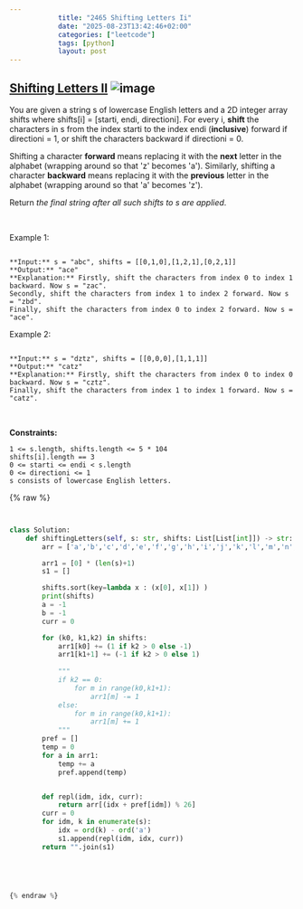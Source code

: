 ```yaml
---
            title: "2465 Shifting Letters Ii"
            date: "2025-08-23T13:42:46+02:00"
            categories: ["leetcode"]
            tags: [python]
            layout: post
---
```

            
## [Shifting Letters II](https://leetcode.com/problems/shifting-letters-ii) ![image](https://img.shields.io/badge/Difficulty-Medium-orange)

You are given a string s of lowercase English letters and a 2D integer array shifts where shifts[i] = [starti, endi, directioni]. For every i, **shift** the characters in s from the index starti to the index endi (**inclusive**) forward if directioni = 1, or shift the characters backward if directioni = 0.

Shifting a character **forward** means replacing it with the **next** letter in the alphabet (wrapping around so that 'z' becomes 'a'). Similarly, shifting a character **backward** means replacing it with the **previous** letter in the alphabet (wrapping around so that 'a' becomes 'z').

Return *the final string after all such shifts to *s* are applied*.

 

Example 1:

```

**Input:** s = "abc", shifts = [[0,1,0],[1,2,1],[0,2,1]]
**Output:** "ace"
**Explanation:** Firstly, shift the characters from index 0 to index 1 backward. Now s = "zac".
Secondly, shift the characters from index 1 to index 2 forward. Now s = "zbd".
Finally, shift the characters from index 0 to index 2 forward. Now s = "ace".
```

Example 2:

```

**Input:** s = "dztz", shifts = [[0,0,0],[1,1,1]]
**Output:** "catz"
**Explanation:** Firstly, shift the characters from index 0 to index 0 backward. Now s = "cztz".
Finally, shift the characters from index 1 to index 1 forward. Now s = "catz".

```

 

**Constraints:**

	1 <= s.length, shifts.length <= 5 * 104
	shifts[i].length == 3
	0 <= starti <= endi < s.length
	0 <= directioni <= 1
	s consists of lowercase English letters.

{% raw %}


```python


class Solution:
    def shiftingLetters(self, s: str, shifts: List[List[int]]) -> str:
        arr = ['a','b','c','d','e','f','g','h','i','j','k','l','m','n','o','p','q','r','s','t','u','v','w','x','y','z']

        arr1 = [0] * (len(s)+1)
        s1 = []

        shifts.sort(key=lambda x : (x[0], x[1]) )
        print(shifts)
        a = -1
        b = -1
        curr = 0

        for (k0, k1,k2) in shifts:
            arr1[k0] += (1 if k2 > 0 else -1)
            arr1[k1+1] += (-1 if k2 > 0 else 1)
            
            """
            if k2 == 0:
                for m in range(k0,k1+1):
                    arr1[m] -= 1
            else:
                for m in range(k0,k1+1):
                    arr1[m] += 1
            """
        pref = []
        temp = 0
        for a in arr1:
            temp += a
            pref.append(temp)


        def repl(idm, idx, curr):
            return arr[(idx + pref[idm]) % 26]
        curr = 0
        for idm, k in enumerate(s):
            idx = ord(k) - ord('a')
            s1.append(repl(idm, idx, curr))
        return "".join(s1)
            

        


{% endraw %}
```
